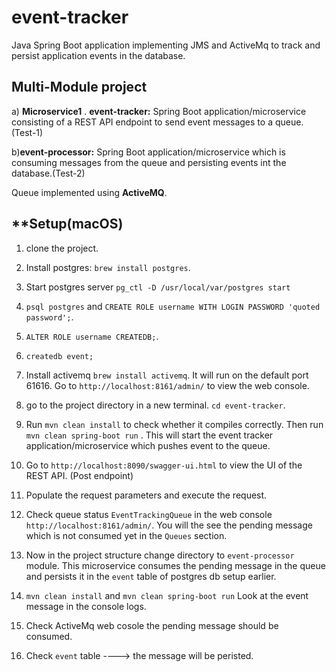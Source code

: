 # event-tracker
Java Spring Boot application implementing JMS and ActiveMq to track and persist application events in the  database.  
  
## **Multi-Module project** 
a) **Microservice1** . 
**event-tracker:** Spring Boot application/microservice consisting of a REST API endpoint to send event messages to a queue.(Test-1) 
    
b)**event-processor:** Spring Boot application/microservice which is consuming messages from the queue and persisting events int the database.(Test-2)
    
  
Queue implemented using **ActiveMQ**.
  
## **Setup(macOS)
  
1. clone the project.
  
2. Install postgres: `brew install postgres`.
  
3. Start postgres server `pg_ctl -D /usr/local/var/postgres start`

4. `psql postgres` and `CREATE ROLE username WITH LOGIN PASSWORD 'quoted password';`.
  
5. `ALTER ROLE username CREATEDB;`.  

6. `createdb event;`
   
7. Install activemq `brew install activemq`. It will run on the default port 61616. Go to `http://localhost:8161/admin/` to view the web console.

8. go to the project directory in a new terminal. `cd event-tracker`.
  
9. Run `mvn clean install` to check whether it compiles correctly. Then run `mvn clean spring-boot run` . 
This will start the event tracker application/microservice which pushes event to the queue.
  
10. Go to `http://localhost:8090/swagger-ui.html` to view the UI of the REST API. (Post endpoint)
  
11. Populate the request parameters and execute the request. 
  
12. Check queue status `EventTrackingQueue` in the web console `http://localhost:8161/admin/`. You will the see the pending message which is not consumed yet in the `Queues` section. 

  
13. Now in the project structure change directory to `event-processor` module. This microservice consumes the pending message in the queue and persists it in the `event` table of postgres db setup earlier. 
  
14. `mvn clean install` and `mvn clean spring-boot run` Look at the event message in the console logs. 

15. Check ActiveMq web cosole the pending message should be consumed.
  
16. Check `event` table ----> the message will be peristed. 







      
  
  
